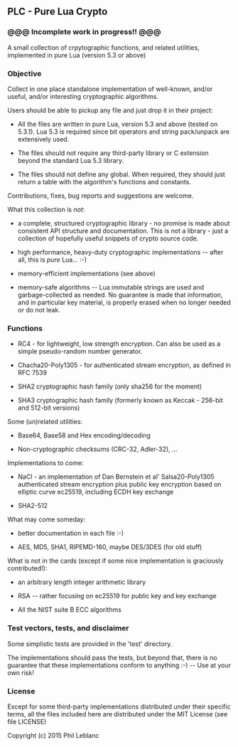 ## PLC - Pure Lua Crypto

### @@@  Incomplete work in progress!!  @@@

A small collection of crpytographic functions, and related utilities, implemented  in pure Lua  (version 5.3 or above)

### Objective

Collect in one place standalone implementation of well-known, and/or useful,  and/or interesting cryptographic algorithms.

Users should be able to pickup any file and just drop it in their project:

* All the files are written in pure Lua, version 5.3 and above (tested on 5.3.1). Lua 5.3 is required since bit operators and string pack/unpack are extensively used.

* The files should not require any third-party library or C extension beyond the standard Lua 5.3 library. 

* The files should not define any global. When required, they should just return a table with the algorithm's functions and constants.

Contributions, fixes, bug reports and suggestions are welcome.

What this collection is *not*:

* a complete, structured cryptographic library - no promise is made about consistent API structure and documentation. This is not a library - just a collection of hopefully useful snippets of crypto source code. 

* high performance, heavy-duty cryptographic implementations -- after all, this is *pure* Lua...  :-)

*  memory-efficient implementations (see above)

*  memory-safe algorithms  -- Lua immutable strings are used and garbage-collected as needed. No guarantee is made that information, and in particular key material, is properly erased when no longer needed or do not leak.


### Functions

* RC4 - for lightweight, low strength encryption. Can also be used as a simple pseudo-random number generator.

* Chacha20-Poly1305 - for authenticated stream encryption, as defined in RFC 7539

* SHA2 cryptographic hash family (only sha256 for the moment)

* SHA3 cryptographic hash family (formerly known as Keccak - 256-bit and 512-bit versions)

Some (un)related utilities: 

* Base64, Base58  and Hex encoding/decoding

* Non-cryptographic checksums (CRC-32, Adler-32), ...

Implementations to come:

* NaCl - an implementation of Dan Bernstein et al' Salsa20-Poly1305 authenticated stream encryption plus public key encryption based on elliptic curve ec25519, including ECDH key exchange 

* SHA2-512

What may come someday:

* better documentation in each file :-)

* AES, MD5, SHA1, RIPEMD-160, maybe DES/3DES (for old stuff)

What is not in the cards (except if some nice implementation is graciously contributed!):

* an arbitrary length integer arithmetic library

* RSA  -- rather focusing on ec25519 for public key and key exchange

* All the NIST suite B ECC algorithms



### Test vectors, tests, and disclaimer

Some simplistic tests are provided in the 'test' directory. 

The implementations should pass the tests, but beyond that, there is no guarantee that these implementations conform to anything  :-)  -- Use at your own risk!


### License

Except for some third-party implementations distributed under their specific terms, all the files included here are distributed under the MIT License (see file LICENSE)

Copyright (c) 2015  Phil Leblanc 


